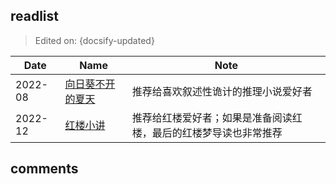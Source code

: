 ## readlist

> Edited on: {docsify-updated}

Date | Name | Note
--- | --- | ---
2022-08 | [向日葵不开的夏天](https://book.douban.com/subject/26873412/) | 推荐给喜欢叙述性诡计的推理小说爱好者
2022-12 | [红楼小讲](https://book.douban.com/subject/1080314/) | 推荐给红楼爱好者；如果是准备阅读红楼，最后的红楼梦导读也非常推荐

## comments